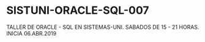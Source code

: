 # SISTUNI-ORACLE-SQL-007
TALLER DE ORACLE - SQL EN SISTEMAS-UNI. SABADOS DE 15 - 21 HORAS. INICIA 06.ABR.2019
